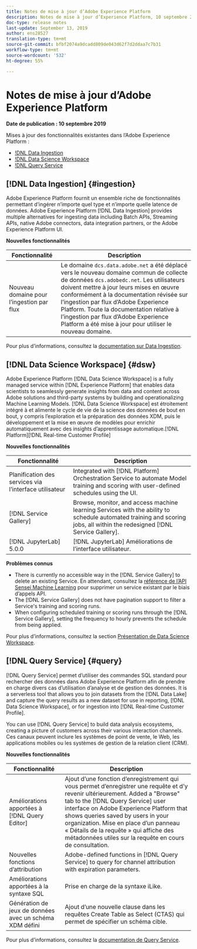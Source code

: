 ```yaml
---
title: Notes de mise à jour d’Adobe Experience Platform
description: Notes de mise à jour d’Experience Platform, 10 septembre 2019
doc-type: release notes
last-update: September 13, 2019
author: ens28527
translation-type: tm+mt
source-git-commit: bfbf2074a9dcadd809de043d62f7d2ddaa7c7b31
workflow-type: tm+mt
source-wordcount: '532'
ht-degree: 55%

---
```



# Notes de mise à jour d’Adobe Experience Platform

**Date de publication : 10 septembre 2019**

Mises à jour des fonctionnalités existantes dans l’Adobe Experience Platform :

* [!DNL Data Ingestion](#ingestion)
* [!DNL Data Science Workspace](#dsw)
* [!DNL Query Service](#query)

## [!DNL Data Ingestion] {#ingestion}

Adobe Experience Platform fournit un ensemble riche de fonctionnalités permettant d’ingérer n’importe quel type et n’importe quelle latence de données. Adobe Experience Platform [!DNL Data Ingestion] provides multiple alternatives for ingesting data including Batch APIs, Streaming APIs, native Adobe connectors, data integration partners, or the Adobe Experience Platform UI.

**Nouvelles fonctionnalités**

| Fonctionnalité | Description |
| ----------- | ---------- |
| Nouveau domaine pour l’ingestion par flux | Le domaine `dcs.data.adobe.net` a été déplacé vers le nouveau domaine commun de collecte de données `dcs.adobedc.net`. Les utilisateurs doivent mettre à jour leurs mises en œuvre conformément à la documentation révisée sur l’ingestion par flux d’Adobe Experience Platform. Toute la documentation relative à l’ingestion par flux d’Adobe Experience Platform a été mise à jour pour utiliser le nouveau domaine. |

Pour plus d’informations, consultez la [documentation sur Data Ingestion](../../ingestion/home.md).

## [!DNL Data Science Workspace] {#dsw}

Adobe Experience Platform [!DNL Data Science Workspace] is a fully managed service within [!DNL Experience Platform] that enables data scientists to seamlessly generate insights from data and content across Adobe solutions and third-party systems by building and operationalizing Machine Learning Models. [!DNL Data Science Workspace] est étroitement intégré à et alimente le cycle de vie de la science des données de bout en bout, y compris l’exploration et la préparation des données XDM, puis le développement et la mise en œuvre de modèles pour enrichir automatiquement avec des insights d’apprentissage automatique.[!DNL Platform][!DNL Real-time Customer Profile]

**Nouvelles fonctionnalités**

| Fonctionnalité | Description |
| -----------| ---------- |
| Planification des services via l’interface utilisateur | Integrated with [!DNL Platform] Orchestration Service to automate Model training and scoring with user-defined schedules using the UI. |
| [!DNL Service Gallery] | Browse, monitor, and access machine learning Services with the ability to schedule automated training and scoring jobs, all within the redesigned [!DNL Service Gallery]. |
| [!DNL JupyterLab] 5.0.0 | [!DNL JupyterLab] Améliorations de l’interface utilisateur. |

**Problèmes connus**

* There is currently no accessible way in the [!DNL Service Gallery] to delete an existing Service. En attendant, consultez la [référence de l’API Sensei Machine Learning](https://www.adobe.io/apis/experienceplatform/home/api-reference.html#!acpdr/swagger-specs/sensei-ml-api.yaml) pour supprimer un service existant par le biais d’appels API.
* The [!DNL Service Gallery] does not have pagination support to filter a Service&#39;s training and scoring runs.
* When configuring scheduled training or scoring runs through the [!DNL Service Gallery], setting the frequency to hourly prevents the schedule from being applied.

Pour plus d’informations, consultez la section [Présentation de Data Science Workspace](../../data-science-workspace/home.md).

## [!DNL Query Service] {#query}

[!DNL Query Service] permet d’utiliser des commandes SQL standard pour rechercher des données dans Adobe Experience Platform afin de prendre en charge divers cas d’utilisation d’analyse et de gestion des données. It is a serverless tool that allows you to join datasets from the [!DNL Data Lake] and capture the query results as a new dataset for use in reporting, [!DNL Data Science Workspace], or for ingestion into [!DNL Real-time Customer Profile].

You can use [!DNL Query Service] to build data analysis ecosystems, creating a picture of customers across their various interaction channels. Ces canaux peuvent inclure les systèmes de point de vente, le Web, les applications mobiles ou les systèmes de gestion de la relation client (CRM).

**Nouvelles fonctionnalités**

| Fonctionnalité | Description |
| -----------| ---------- |
| Améliorations apportées à [!DNL Query Editor] | Ajout d’une fonction d’enregistrement qui vous permet d’enregistrer une requête et d’y revenir ultérieurement. Added a &quot;Browse&quot; tab to the [!DNL Query Service] user interface on Adobe Experience Platform that shows queries saved by users in your organization. Mise en place d’un panneau « Détails de la requête » qui affiche des métadonnées utiles sur la requête en cours de consultation. |
| Nouvelles fonctions d’attribution | Adobe-defined functions in [!DNL Query Service] to query for channel attribution with expiration parameters. |
| Améliorations apportées à la syntaxe SQL | Prise en charge de la syntaxe iLike. |
| Génération de jeux de données avec un schéma XDM défini | Ajout d’une nouvelle clause dans les requêtes Create Table as Select (CTAS) qui permet de spécifier un schéma cible. |

Pour plus d’informations, consultez la [documentation de Query Service](../../query-service/home.md).